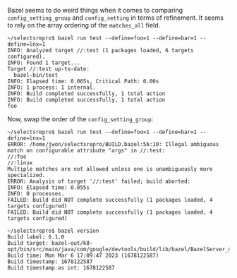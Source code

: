 Bazel seems to do weird things when it comes to comparing `config_setting_group` and `config_setting` in terms of refinement. It seems to rely on the array ordering of the `matches_all` field.

```
~/selectsrepro$ bazel run test --define=foo=1 --define=bar=1 --define=lnx=1
INFO: Analyzed target //:test (1 packages loaded, 6 targets configured).
INFO: Found 1 target...
Target //:test up-to-date:
  bazel-bin/test
INFO: Elapsed time: 0.065s, Critical Path: 0.00s
INFO: 1 process: 1 internal.
INFO: Build completed successfully, 1 total action
INFO: Build completed successfully, 1 total action
foo
```

Now, swap the order of the `config_setting_group`:

```
~/selectsrepro$ bazel run test --define=foo=1 --define=bar=1 --define=lnx=1
ERROR: /home/jwon/selectsrepro/BUILD.bazel:56:10: Illegal ambiguous match on configurable attribute "args" in //:test:
//:foo
//:linux
Multiple matches are not allowed unless one is unambiguously more specialized.
ERROR: Analysis of target '//:test' failed; build aborted:
INFO: Elapsed time: 0.055s
INFO: 0 processes.
FAILED: Build did NOT complete successfully (1 packages loaded, 4 targets configured)
FAILED: Build did NOT complete successfully (1 packages loaded, 4 targets configured)
```

```
~/selectsrepro$ bazel version
Build label: 6.1.0
Build target: bazel-out/k8-opt/bin/src/main/java/com/google/devtools/build/lib/bazel/BazelServer_deploy.jar
Build time: Mon Mar 6 17:09:47 2023 (1678122587)
Build timestamp: 1678122587
Build timestamp as int: 1678122587
```
